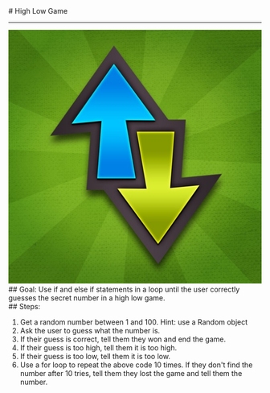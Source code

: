 
 <div id="recipeLeftColumn">
  # High Low Game
  <hr/>
  <img src="./highLowGame.jpg"/>
  <div id="recipeGoal">
   ## Goal:
   Use if and else if statements in a loop until the user correctly guesses the secret number in a high low game.
  </div>
 </div>
 <div id="recipeRightColumn">
  <div id="recipeSteps">
   ## Steps:
   <ol id="stepList">
    <li>
     Get a random number between 1 and 100. Hint: use a Random object
    </li>
    <li>
     Ask the user to guess what the number is.
    </li>
    <li>
     If their guess is correct, tell them they won and end the game.
    </li>
    <li>
     If their guess is too high, tell them it is too high.
    </li>
    <li>
     If their guess is too low, tell them it is too low.
    </li>
    <li>
     Use a for loop to repeat the above code 10 times. If they don't find the number after 10 tries, tell them they lost the game and tell them the number.
    </li>
   </ol>
  </div>
 </div>

